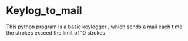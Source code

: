# Keylog_to_mail
This python program is a basic keylogger , which sends a  mail each time the strokes exceed the limit of 10 strokes 
